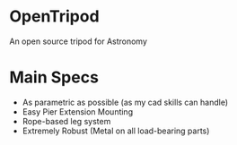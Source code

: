# OpenTripod
An open source tripod for Astronomy

# Main Specs
  - As parametric as possible (as my cad skills can handle)
  - Easy Pier Extension Mounting
  - Rope-based leg system
  - Extremely Robust (Metal on all load-bearing parts)
